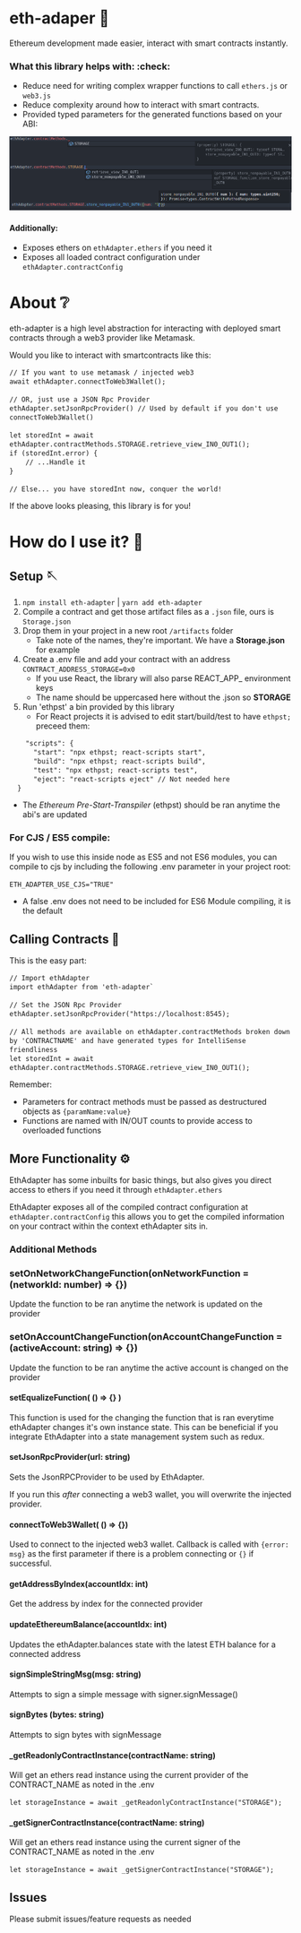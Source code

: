 # eth-adaper :electric_plug:

Ethereum development made easier, interact with smart contracts instantly.

### What this library helps with: :check:

- Reduce need for writing complex wrapper functions to call `ethers.js` or `web3.js`
- Reduce complexity around how to interact with smart contracts.
- Provided typed parameters for the generated functions based on your ABI:

![auto_complete_demo](https://raw.githubusercontent.com/ACatThatPrograms/eth-adapter/main/readme_img/auto_complete.png)
#### Additionally: 
- Exposes ethers on `ethAdapter.ethers` if you need it
- Exposes all loaded contract configuration under `ethAdapter.contractConfig`

# About :grey_question:	

eth-adapter is a high level abstraction for interacting with deployed smart contracts through a web3 provider like Metamask.

Would you like to interact with smartcontracts like this:

```
// If you want to use metamask / injected web3
await ethAdapter.connectToWeb3Wallet();

// OR, just use a JSON Rpc Provider
ethAdapter.setJsonRpcProvider() // Used by default if you don't use connectToWeb3Wallet()

let storedInt = await ethAdapter.contractMethods.STORAGE.retrieve_view_IN0_OUT1();
if (storedInt.error) {
    // ...Handle it
}

// Else... you have storedInt now, conquer the world!
```

If the above looks pleasing, this library is for you!

# How do I use it? :wrench:

## Setup :sewing_needle:	

1. `npm install eth-adapter` | `yarn add eth-adapter`
2. Compile a contract and get those artifact files as a `.json` file, ours is `Storage.json`
3. Drop them in your project in a new root `/artifacts` folder
   - Take note of the names, they're important. We have a **Storage.json** for example
4. Create a .env file and add your contract with an address
   `CONTRACT_ADDRESS_STORAGE=0x0`
   - If you use React, the library will also parse REACT_APP_ environment keys
   - The name should be uppercased here without the .json so **STORAGE**
5. Run 'ethpst' a bin provided by this library 
    - For React projects it is advised to edit start/build/test to have `ethpst;` preceed them:
  ```
      "scripts": {
        "start": "npx ethpst; react-scripts start",
        "build": "npx ethpst; react-scripts build",
        "test": "npx ethpst; react-scripts test",
        "eject": "react-scripts eject" // Not needed here
    }
  ```
  - The _Ethereum Pre-Start-Transpiler_ (ethpst) should be ran anytime the abi's are updated

### For CJS / ES5 compile:

If you wish to use this inside node as ES5 and not ES6 modules, you can compile to cjs by including the following .env parameter in your project root:

`ETH_ADAPTER_USE_CJS="TRUE"`

* A false .env does not need to be included for ES6 Module compiling, it is the default

## Calling Contracts :incoming_envelope:	

This is the easy part:

```
// Import ethAdapter
import ethAdapter from 'eth-adapter`

// Set the JSON Rpc Provider
ethAdapter.setJsonRpcProvider("https://localhost:8545); 

// All methods are available on ethAdapter.contractMethods broken down by 'CONTRACTNAME' and have generated types for IntelliSense friendliness
let storedInt = await ethAdapter.contractMethods.STORAGE.retrieve_view_IN0_OUT1();
```

Remember:

- Parameters for contract methods must be passed as destructured objects as `{paramName:value}`
- Functions are named with IN/OUT counts to provide access to overloaded functions

## More Functionality :gear:	

EthAdapter has some inbuilts for basic things, but also gives you direct access to ethers if you need it through `ethAdapter.ethers`

EthAdapter exposes all of the compiled contract configuration at `ethAdapter.contractConfig` this allows you to get the compiled information on your contract within the context ethAdapter sits in.

### Additional Methods

### **setOnNetworkChangeFunction(onNetworkFunction = (networkId: number) => {})**

Update the function to be ran anytime the network is updated on the provider
### **setOnAccountChangeFunction(onAccountChangeFunction = (activeAccount: string) => {})**

Update the function to be ran anytime the active account is changed on the provider
#### **setEqualizeFunction( () => {} )**

This function is used for the changing the function that is ran everytime ethAdapter changes it's own instance state. This can be beneficial if you integrate EthAdapter into a state management system such as redux.

#### **setJsonRpcProvider(url: string)**

Sets the JsonRPCProvider to be used by EthAdapter.

If you run this *after* connecting a web3 wallet, you will overwrite the injected provider.

#### **connectToWeb3Wallet( () => {})**

Used to connect to the injected web3 wallet. Callback is called with `{error: msg}` as the first parameter if there is a problem connecting or `{}` if successful.

#### **getAddressByIndex(accountIdx: int)**

Get the address by index for the connected provider

#### **updateEthereumBalance(accountIdx: int)** 

Updates the ethAdapter.balances state with the latest ETH balance for a connected address

#### **signSimpleStringMsg(msg: string)**

Attempts to sign a simple message with signer.signMessage()

#### **signBytes (bytes: string)**

Attempts to sign bytes with signMessage

#### **_getReadonlyContractInstance(contractName: string)**

Will get an ethers read instance using the current provider of the CONTRACT_NAME as noted in the .env

`let storageInstance = await _getReadonlyContractInstance("STORAGE");`

#### **_getSignerContractInstance(contractName: string)**

Will get an ethers read instance using the current signer of the CONTRACT_NAME as noted in the .env

`let storageInstance = await _getSignerContractInstance("STORAGE");`

## Issues

Please submit issues/feature requests as needed 

